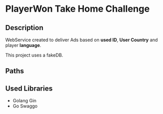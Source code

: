# PlayerWon Take Home Challenge

## Description
WebService created to deliver Ads based on **used ID**, **User Country** and player **language**.

This project uses a fakeDB.

## Paths

## Used Libraries
- Golang Gin
- Go Swaggo 



